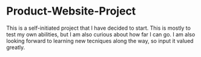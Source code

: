 # Product-Website-Project
This is a self-initiated project that I have decided to start. This is mostly to test my own abilities, but I am also curious about how far I can go. I am also looking forward to learning new tecniques along the way, so input it valued greatly.
